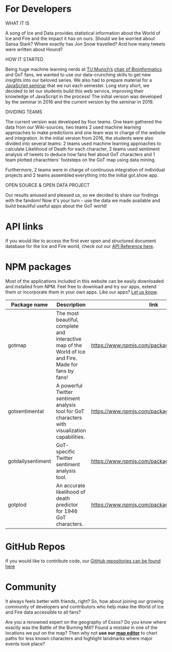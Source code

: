 #  For Developers

WHAT IT IS

A song of Ice and Data provides statistical information about the World of Ice and Fire and the impact it has on ours. Should we be worried about Sansa Stark? Where exactly has Jon Snow travelled? And how many tweets were written about Hound?

HOW IT STARTED

Being huge machine learning nerds at [TU Munich’s](https://www.tum.de/) [chair of Bioinformatics](https://rostlab.org/) and GoT fans, we wanted to use our data-crunching skills to get new insights into our beloved series. We also had to prepare material for a [JavaScript seminar](https://rostlab.org/owiki/index.php/Javascript_technology_2019) that we run each semester. Long story short, we decided to let our students build this web service, improving their knowledge of JavaScript in the process! The initial version was developed by the seminar in 2016 and the current version by the seminar in 2019.

DIVIDING TEAMS

The current version was developed by four teams. One team gathered the data from our Wiki-sources, two teams 2 used machine learning approaches to make predictions and one team was in charge of the website and integration.
In the initial version from 2016, the students were also divided into several teams: 2 teams used machine learning approaches to calculate Likelihood of Death for each character, 2 teams used sentiment analysis of tweets to deduce how fans feel about GoT characters and 1 team plotted charachters' footsteps on the GoT map using data mining.

Furthermore, 2 teams were in charge of continuous integration of individual projects and 2 teams assembled everything into the initial got.show app.

OPEN SOURCE & OPEN DATA PROJECT

Our results amused and pleased us, so we decided to share our findings with the fandom!
Now it's your turn - use the data we made available and build beautiful useful apps about the GoT world!

# API links
If you would like to access the first ever open and structured document database for the Ice and Fire world, check out our [API Reference here](https://api.got.show/doc/). 

# NPM packages
Most of the applications included in this website can be easily downloaded and installed from NPM. Feel free to download and try our apps, extend them or incorporate them in your own apps. Like our apps? [Let us know](https://twitter.com/GotJstech).

| Package name  | Description   | link  |
|---|---|---|
| gotmap  | The most beautiful, complete and interactive map of the World of Ice and Fire. Made for fans by fans!  | https://www.npmjs.com/package/gotmap  |
|  gotsentimental | A powerful Twitter sentiment analysis tool for GoT characters with visualization capabilities.   |  https://www.npmjs.com/package/gotsentimental |
| gotdailysentiment  | GoT-specific Twitter sentiment analysis tool.  |  https://www.npmjs.com/package/gotdailysentiment |
| gotplod  | An accurate likelihood of death predictor for 1946 GoT characters.   |  https://www.npmjs.com/package/gotplod |

# GitHub Repos
If you would like to contribute code, our [GitHub repositories can be found here](https://github.com/Rostlab?utf8=%E2%9C%93&q=JS16&type=&language=)

# Community
It always feels better with friends, right? So, how about joining our growing community of developers and contributors who help make the World of Ice and Fire data accessible to all fans?  

Are you a renowned expert on the geography of Essos? Do you know where exactly was the Battle of the Burning Mill? Found a mistake in one of the locations we put on the map? Then why not **use our [map editor](https://map.got.show)** to chart paths for less known characters and highlight landmarks where major events took place?  
